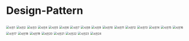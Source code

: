 # Design-Pattern

<img src="img/사진1.PNG" alt="사진1" style="zoom:50%;" />
<img src="img/사진2.PNG" alt="사진2" style="zoom:50%;" />
<img src="img/사진3.PNG" alt="사진3" style="zoom:50%;" />
<img src="img/사진4.PNG" alt="사진4" style="zoom:50%;" />
<img src="img/사진5.PNG" alt="사진5" style="zoom:50%;" />
<img src="img/사진6.PNG" alt="사진6" style="zoom:50%;" />
<img src="img/사진7.PNG" alt="사진7" style="zoom:50%;" />
<img src="img/사진8.PNG" alt="사진8" style="zoom:50%;" />
<img src="img/사진9.PNG" alt="사진9" style="zoom:50%;" />
<img src="img/사진10.PNG" alt="사진10" style="zoom:50%;" />
<img src="img/사진11.PNG" alt="사진11" style="zoom:50%;" />
<img src="img/사진12.PNG" alt="사진12" style="zoom:50%;" />
<img src="img/사진13.PNG" alt="사진13" style="zoom:50%;" />
<img src="img/사진14.PNG" alt="사진14" style="zoom:50%;" />
<img src="img/사진15.PNG" alt="사진15" style="zoom:50%;" />
<img src="img/사진16.PNG" alt="사진16" style="zoom:50%;" />
<img src="img/사진17.PNG" alt="사진17" style="zoom:50%;" />
<img src="img/사진18.PNG" alt="사진18" style="zoom:50%;" />
<img src="img/사진19.PNG" alt="사진19" style="zoom:50%;" />
<img src="img/사진20.PNG" alt="사진20" style="zoom:50%;" />
<img src="img/사진21.PNG" alt="사진21" style="zoom:50%;" />
<img src="img/사진22.PNG" alt="사진22" style="zoom:50%;" />
<img src="img/사진23.PNG" alt="사진23" style="zoom:50%;" />
<img src="img/사진24.PNG" alt="사진24" style="zoom:50%;" />
